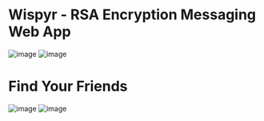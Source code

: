 # Wispyr - RSA Encryption Messaging Web App
![image](https://github.com/user-attachments/assets/e68e636f-6bf2-4bbb-ac04-58c7938adcd9)
![image](https://github.com/user-attachments/assets/1c6caae8-98bd-4861-a5b7-28841bb74b50)
# Find Your Friends
![image](https://github.com/user-attachments/assets/34288e61-8bd2-4bd1-a9b6-61a64ee84aec)
![image](https://github.com/user-attachments/assets/c4e55c6a-f896-4374-9071-545748fb67fa)

